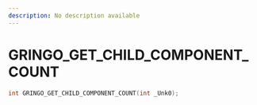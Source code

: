 ```yaml
---
description: No description available 
---
```


# GRINGO_GET_CHILD_COMPONENT_COUNT

```cpp
int GRINGO_GET_CHILD_COMPONENT_COUNT(int _Unk0);
```